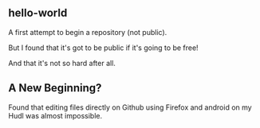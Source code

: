 ## hello-world

A first attempt to begin a repository (not public). 

But I found that it's got to be public if it's going to be free!

And that it's not so hard after all.

## A New Beginning?

Found that editing files directly on Github using Firefox and android on my Hudl was almost impossible.
